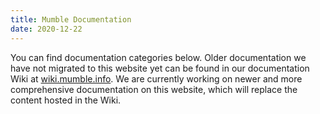 ```yaml
---
title: Mumble Documentation
date: 2020-12-22
---
```

You can find documentation categories below. Older documentation we have not migrated to this website yet can be found in our documentation Wiki at [wiki.mumble.info](https://wiki.mumble.info/wiki/Main_Page). We are currently working on newer and more comprehensive documentation on this website, which will replace the content hosted in the Wiki.

